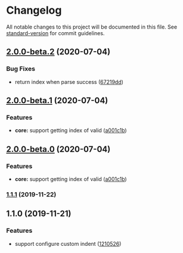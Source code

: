 # Changelog

All notable changes to this project will be documented in this file. See [standard-version](https://github.com/conventional-changelog/standard-version) for commit guidelines.

## [2.0.0-beta.2](https://github.com/supperchong/prettyObjectString/compare/v2.0.0-beta.1...v2.0.0-beta.2) (2020-07-04)


### Bug Fixes

* return index when parse success ([67219dd](https://github.com/supperchong/prettyObjectString/commit/67219dd3b746170c19e03d2b377420f672b8bbbd))

## [2.0.0-beta.1](https://github.com/supperchong/prettyObjectString/compare/v1.1.1...v2.0.0-beta.1) (2020-07-04)


### Features

* **core:** support getting index of  valid ([a001c1b](https://github.com/supperchong/prettyObjectString/commit/a001c1ba4cb960346d6dfbdc489442f9c323071f))

## [2.0.0-beta.0](https://github.com/supperchong/prettyObjectString/compare/v1.1.1...v2.0.0-beta.0) (2020-07-04)


### Features

* **core:** support getting index of  valid ([a001c1b](https://github.com/supperchong/prettyObjectString/commit/a001c1ba4cb960346d6dfbdc489442f9c323071f))

### [1.1.1](https://github.com/supperchong/prettyObjectString/compare/v1.1.0...v1.1.1) (2019-11-22)

## 1.1.0 (2019-11-21)


### Features

* support configure custom indent ([1210526](https://github.com/supperchong/prettyObjectString/commit/1210526c9530c549984af496e7de5e1016a3aef6))
